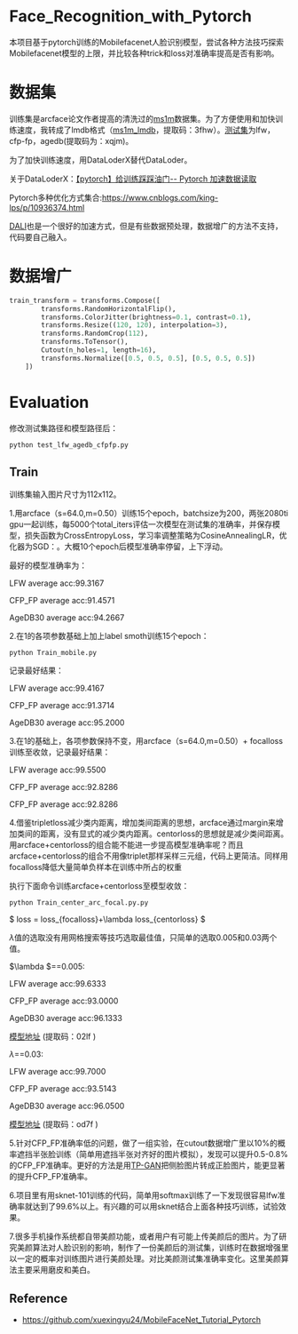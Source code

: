# Face_Recognition_with_Pytorch

本项目基于pytorch训练的Mobilefacenet人脸识别模型，尝试各种方法技巧探索Mobilefacenet模型的上限，并比较各种trick和loss对准确率提高是否有影响。

# 数据集

训练集是arcface论文作者提高的清洗过的[ms1m](https://github.com/deepinsight/insightface/wiki/Dataset-Zoo)数据集。为了方便使用和加快训练速度，我转成了lmdb格式（[ms1m_lmdb](https://pan.baidu.com/s/1UwS17OfwBC8kQiBBNFWjVw)，提取码：3fhw）。[测试集](https://pan.baidu.com/s/1PKgRi32PKc3_yNR0ssNmYw)为lfw，cfp-fp，agedb(提取码为：xqjm)。

为了加快训练速度，用DataLoderX替代DataLoder。

关于DataLoderX：[【pytorch】给训练踩踩油门-- Pytorch 加速数据读取](https://zhuanlan.zhihu.com/p/80695364)

Pytorch多种优化方式集合:https://www.cnblogs.com/king-lps/p/10936374.html

[DALI](https://docs.nvidia.com/deeplearning/dali/user-guide/docs/plugins/pytorch_tutorials.html)也是一个很好的加速方式，但是有些数据预处理，数据增广的方法不支持，代码要自己融入。

# 数据增广

```python
train_transform = transforms.Compose([
        transforms.RandomHorizontalFlip(),
        transforms.ColorJitter(brightness=0.1, contrast=0.1),
        transforms.Resize((120, 120), interpolation=3),
        transforms.RandomCrop(112),
        transforms.ToTensor(),
        Cutout(n_holes=1, length=16),
        transforms.Normalize([0.5, 0.5, 0.5], [0.5, 0.5, 0.5])
    ])
```

# Evaluation 

修改测试集路径和模型路径后：

```
python test_lfw_agedb_cfpfp.py
```

## Train
训练集输入图片尺寸为112x112。

1.用arcface（s=64.0,m=0.50）训练15个epoch，batchsize为200，两张2080ti gpu一起训练，每5000个total_iters评估一次模型在测试集的准确率，并保存模型，损失函数为CrossEntropyLoss，学习率调整策略为CosineAnnealingLR，优化器为SGD：。大概10个epoch后模型准确率停留，上下浮动。

最好的模型准确率为：

LFW average acc:99.3167

CFP_FP average acc:91.4571 

AgeDB30 average acc:94.2667 



2.在1的各项参数基础上加上label smoth训练15个epoch：

```
python Train_mobile.py
```

记录最好结果：

LFW average acc:99.4167

CFP_FP average acc:91.3714

AgeDB30 average acc:95.2000

3.在1的基础上，各项参数保持不变，用arcface（s=64.0,m=0.50）+ focalloss训练至收敛，记录最好结果：

LFW average acc:99.5500

CFP_FP average acc:92.8286

CFP_FP average acc:92.8286

4.借鉴tripletloss减少类内距离，增加类间距离的思想，arcface通过margin来增加类间的距离，没有显式的减少类内距离。centorloss的思想就是减少类间距离。用arcface+centorloss的组合能不能进一步提高模型准确率呢？而且arcface+centorloss的组合不用像triplet那样采样三元组，代码上更简洁。同样用focalloss降低大量简单负样本在训练中所占的权重

执行下面命令训练arcface+centorloss至模型收敛：

```
python Train_center_arc_focal.py.py
```

$ loss = loss_{focalloss}+\lambda loss_{centorloss} $

$\lambda$值的选取没有用网格搜索等技巧选取最佳值，只简单的选取0.005和0.03两个值。

$\lambda $==0.005:

LFW average acc:99.6333

CFP_FP average acc:93.0000

AgeDB30 average acc:96.1333

[模型地址](https://pan.baidu.com/s/1SeYf64SHpQA6CWFQkopT0w) (提取码：02lf )

$\lambda$==0.03:

LFW average acc:99.7000

CFP_FP average acc:93.5143

AgeDB30 average acc:96.0500

[模型地址](https://pan.baidu.com/s/1l_WE-R-pkpONhI_AXt7Rsw) (提取码：od7f )

5.针对CFP_FP准确率低的问题，做了一组实验，在cutout数据增广里以10%的概率遮挡半张脸训练（简单用遮挡半张对齐好的图片模拟），发现可以提升0.5-0.8%的CFP_FP准确率。更好的方法是用[TP-GAN](https://github.com/HRLTY/TP-GAN)把侧脸图片转成正脸图片，能更显著的提升CFP_FP准确率。

6.项目里有用sknet-101训练的代码，简单用softmax训练了一下发现很容易lfw准确率就达到了99.6%以上。有兴趣的可以用sknet结合上面各种技巧训练，试验效果。

7.很多手机操作系统都自带美颜功能，或者用户有可能上传美颜后的图片。为了研究美颜算法对人脸识别的影响，制作了一份美颜后的测试集，训练时在数据增强里以一定的概率对训练图片进行美颜处理。对比美颜测试集准确率变化。这里美颜算法主要采用磨皮和美白。

## Reference 
* https://github.com/xuexingyu24/MobileFaceNet_Tutorial_Pytorch

  
